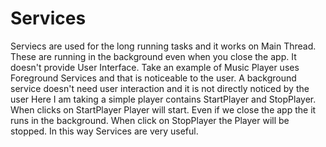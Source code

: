 # Services
Serviecs are used for the long running tasks and it works on Main Thread.
These are running in the background even when you close the app.
It doesn't provide User Interface.
Take an example of Music Player uses Foreground Services and that is noticeable to the user.
A background service doesn't need user interaction and it is not directly noticed by the user
Here I am taking a simple player contains StartPlayer and StopPlayer.
When clicks on StartPlayer Player will start.
Even if we close the app the it runs in the background.
When click on StopPlayer the Player will be stopped.
In this way Services are very useful.
